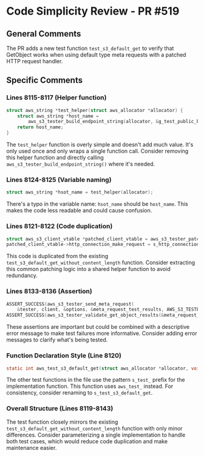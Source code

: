 # Code Simplicity Review - PR #519

## General Comments

The PR adds a new test function `test_s3_default_get` to verify that GetObject works when using default type meta requests with a patched HTTP request handler.

## Specific Comments

### Lines 8115-8117 (Helper function)

```c
struct aws_string *test_helper(struct aws_allocator *allocator) {
    struct aws_string *host_name =
        aws_s3_tester_build_endpoint_string(allocator, &g_test_public_bucket_name, &g_test_s3_region);
    return host_name;
}
```

The `test_helper` function is overly simple and doesn't add much value. It's only used once and only wraps a single function call. Consider removing this helper function and directly calling `aws_s3_tester_build_endpoint_string()` where it's needed.

### Lines 8124-8125 (Variable naming)

```c
struct aws_string *hsot_name = test_helper(allocator);
```

There's a typo in the variable name: `hsot_name` should be `host_name`. This makes the code less readable and could cause confusion.

### Lines 8121-8122 (Code duplication)

```c
struct aws_s3_client_vtable *patched_client_vtable = aws_s3_tester_patch_client_vtable(&tester, client, NULL);
patched_client_vtable->http_connection_make_request = s_http_connection_make_request_patch;
```

This code is duplicated from the existing `test_s3_default_get_without_content_length` function. Consider extracting this common patching logic into a shared helper function to avoid redundancy.

### Lines 8133-8136 (Assertion)

```c
ASSERT_SUCCESS(aws_s3_tester_send_meta_request(
    &tester, client, &options, &meta_request_test_results, AWS_S3_TESTER_SEND_META_REQUEST_EXPECT_SUCCESS));
ASSERT_SUCCESS(aws_s3_tester_validate_get_object_results(&meta_request_test_results, 0));
```

These assertions are important but could be combined with a descriptive error message to make test failures more informative. Consider adding error messages to clarify what's being tested.

### Function Declaration Style (Line 8120)

```c
static int aws_test_s3_default_get(struct aws_allocator *allocator, void *ctx) {
```

The other test functions in the file use the pattern `s_test_` prefix for the implementation function. This function uses `aws_test_` instead. For consistency, consider renaming to `s_test_s3_default_get`.

### Overall Structure (Lines 8119-8143)

The test function closely mirrors the existing `test_s3_default_get_without_content_length` function with only minor differences. Consider parameterizing a single implementation to handle both test cases, which would reduce code duplication and make maintenance easier.